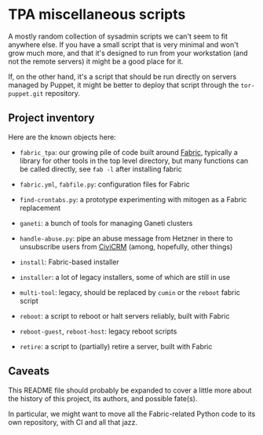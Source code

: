 # TPA miscellaneous scripts

A mostly random collection of sysadmin scripts we can't seem to fit
anywhere else. If you have a small script that is very minimal and
won't grow much more, and that it's designed to run from your
workstation (and not the remote servers) it might be a good place for
it.

If, on the other hand, it's a script that should be run directly on
servers managed by Puppet, it might be better to deploy that script
through the `tor-puppet.git` repository.

## Project inventory

Here are the known objects here:

 * `fabric_tpa`: our growing pile of code built around [Fabric](https://www.fabfile.org/),
   typically a library for other tools in the top level directory, but
   many functions can be called directly, see `fab -l` after
   installing fabric

 * `fabric.yml`, `fabfile.py`: configuration files for Fabric

 * `find-crontabs.py`: a prototype experimenting with mitogen as a
   Fabric replacement

 * `ganeti`: a bunch of tools for managing Ganeti clusters

 * `handle-abuse.py`: pipe an abuse message from Hetzner in there to
   unsubscribe users from [CiviCRM](https://crm.torproject.org) (among, hopefully, other things)

 * `install`: Fabric-based installer

 * `installer`: a lot of legacy installers, some of which are still in
   use

 * `multi-tool`: legacy, should be replaced by `cumin` or the `reboot`
   fabric script

 * `reboot`: a script to reboot or halt servers reliably, built with
   Fabric

 * `reboot-guest`, `reboot-host`: legacy reboot scripts

 * `retire`: a script to (partially) retire a server, built with
   Fabric

## Caveats

This README file should probably be expanded to cover a little more
about the history of this project, its authors, and possible fate(s).

In particular, we might want to move all the Fabric-related Python
code to its own repository, with CI and all that jazz.
